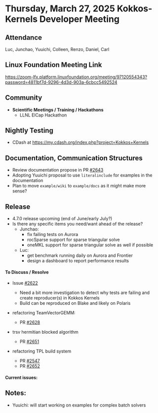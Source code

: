 # Thursday, March 27, 2025 Kokkos-Kernels Developer Meeting

## Attendance
Luc, Junchao, Yuuichi, Colleen, Renzo, Daniel, Carl

## Linux Foundation Meeting Link

https://zoom-lfx.platform.linuxfoundation.org/meeting/97120554343?password=4811bf7d-9296-4d3d-903a-6cbcc5492524

## Community
  
- **Scientific Meetings / Training / Hackathons**
  - LLNL ElCap Hackathon

## Nightly Testing

  - CDash at https://my.cdash.org/index.php?project=Kokkos+Kernels

## Documentation, Communication Structures

  - Review documentation propose in PR [#2643](https://github.com/kokkos/kokkos-kernels/pull/2643)
  - Adopting Yuuichi proposal to use `literalinclude` for examples in the documentation
  - Plan to move `example/wiki` to `example/docs` as it might make more sense?

## Release

- 4.7.0 release upcoming (end of June/early July?)
- Is there any specific items you need/want ahead of the release?
  - Junchao:
    - fix failing tests on Aurora
    - rocSparse support for sparse triangular solve
    - oneMKL support for sparse triangular solve as well if possible
  - Luc:
    - get benchmark running daily on Aurora and Frontier
    - design a dashboard to report performance results

#### To Discuss / Resolve

- Issue [#2622](https://github.com/kokkos/kokkos-kernels/issues/2622)
  - Need a bit more investigation to detect why tests are failing and create reproducer(s) in Kokkos Kernels
  - Build can be reproduced on Blake and likely on Polaris

- refactoring TeamVectorGEMM:
  - PR [#2628](https://github.com/kokkos/kokkos-kernels/pull/2628)

- trsv hermitian blocked algorithm
  - PR [#2651](https://github.com/kokkos/kokkos-kernels/pull/2651)

- refactoring TPL build system
  - PR [#2547](https://github.com/kokkos/kokkos-kernels/pull/2547)
  - PR [#2652](https://github.com/kokkos/kokkos-kernels/pull/2652)

#### Current issues:



## Notes:

- Yuuichi: will start working on examples for complex batch solvers
